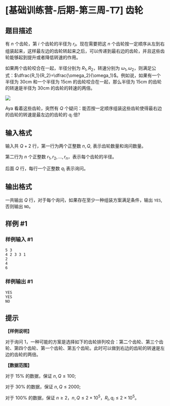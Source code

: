 # [基础训练营-后期-第三周-T7] 齿轮

## 题目描述

有 $n$ 个齿轮，第 $i$ 个齿轮的半径为 $r_{i}$。现在需要把这 $n$ 个齿轮按一定顺序从左到右组装起来，这样最左边的齿轮转起来之后，可以传递到最右边的齿轮，并且这些齿轮能够起到提升或者降低转速的作用。

如果两个齿轮咬合在一起，半径分别为 $R_1,R_2$，转速分别为 $\omega_1,\omega_2$，则满足公式：$\dfrac{R_1}{R_2}=\dfrac{\omega_2}{\omega_1}$。例如说，如果有一个半径为 30cm 和一个半径为 15cm 的齿轮咬合在一起，那么半径为 15cm 的齿轮的转速是半径为 30cm 的齿轮的转速的两倍。

![](https://luogu.oss-cn-hangzhou.aliyuncs.com/upload/vjudge_pic/lanqiao/2022_09_29_8ee8d95d6d0319bca20dg-17.jpg)

Aya 看着这些齿轮，突然有 $Q$ 个疑问：能否按一定顺序组装这些齿轮使得最右边的齿轮的转速是最左边的齿轮的 $q_{i}$ 倍?

## 输入格式

输入共 $Q+2$ 行，第一行为两个正整数 $n, Q$, 表示齿轮数量和询问数量。

第二行为 $n$ 个正整数 $r_{1}, r_{2}, \ldots, r_{n}$，表示每个齿轮的半径。

后面 $Q$ 行，每行一个正整数 $q_{i}$ 表示询问。

## 输出格式

一共输出 $Q$ 行，对于每个询问，如果存在至少一种组装方案满足条件，输出 `YES`, 否则输出 `NO`。

## 样例 #1

### 样例输入 #1

```
5 3
4 2 3 3 1
2
4
6
```

### 样例输出 #1

```
YES
YES
NO
```

## 提示

**【样例说明】**

对于询问 $1$，一种可能的方案是选择如下的齿轮排列咬合：第二个齿轮、第三个齿轮、第四个齿轮、第一个齿轮、第五个齿轮。此时可以做到右边的齿轮的转速是左边的齿轮的两倍。

**【数据范围】**

对于 $15 \%$ 的数据，保证 $n, Q \leq 100$;

对于 $30 \%$ 的数据，保证 $n, Q \leq 2000$;

对于 $100 \%$ 的数据，保证 $n\ge 2$，$n, Q \leq 2 \times 10^{5}$，$R_{i}, q_{i} \leq 2 \times 10^{5}$。